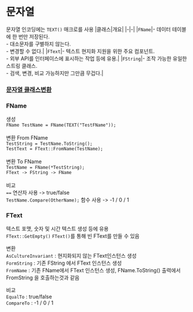 # 문자열
문자열 인코딩에는 `TEXT()` 매크로를 사용
|클래스|개요|
|-|-|
|```FName```|- 데이터 테이블에 한 번만 저장된다.<br>- 대소문자를 구별하지 않는다.<br>- 변경할 수 없다.|
|```FText```|- 텍스트 현지화 지원을 위한 주요 컴포넌트.<br>- 외부 API를 인터페이스에 표시하는 작업 등에 유용.|
|```FString```|- 조작 가능한 유일한 스트링 클래스.<br>- 검색, 변경, 비교 가능하지만 그만큼 무겁다.|
### [문자열 클래스변환](https://dev.epicgames.com/documentation/en-us/unreal-engine/string-handling-in-unreal-engine#conversions)

### FName
생성 <br>```FName TestName = FName(TEXT("TestFName"));```<br><br>
변환 From FName<br>```TestString = TestName.ToString();```<br>```TestText = FText::FromName(TestName);```<br><br>
변환 To FName<br>```TestName = FName(*TestString);```<br>```FText -> FString -> FName```<br><br>
비교<br>`==` 연산자 사용 -> true/false<br>`TestName.Compare(OtherName);` 함수 사용 -> -1 / 0 / 1

### FText
텍스트 포맷, 숫자 및 시간 텍스트 생성 등에 유용<br>
```FText::GetEmpty()``` ```FText()```를 통해 빈 FText를 만들 수 있음<br>

변환<br>
```AsCultureInvariant``` : 현지화되지 않는 FText인스턴스 생성<br>
```FormString``` : 기존 FString 에서 FText 인스턴스 생성<br>
```FromName``` : 기존 FName에서 FText 인스턴스 생성, FName.ToString() 출력에서 FromString 을 호출하는것과 같음

비교<br>
```EqualTo``` : true/false<br>
```CompareTo``` : -1 / 0 / 1<br>